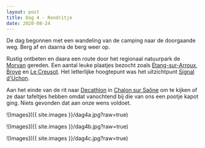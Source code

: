 ```yaml
---
layout: post
title: Dag 4 - Rondritje
date: 2020-08-24
---
```

De dag begonnen met een wandeling van de camping naar de doorgaande weg. Berg af en daarna de berg weer op.

Rustig ontbeten en daara een route door het regionaal natuurpark de [Morvan](https://nl.wikipedia.org/wiki/Morvan) gereden. Een aantal leuke plaatjes bezocht zoals [Étang-sur-Arroux](https://nl.wikipedia.org/wiki/%C3%89tang-sur-Arroux), [Broye](https://nl.wikipedia.org/wiki/Broye_(Sa%C3%B4ne-et-Loire)) en [Le Creusot](https://nl.wikipedia.org/wiki/Le_Creusot). Het letterlijke hoogtepunt was het uitzichtpunt [Signal d'Uchon](https://fr.wikipedia.org/wiki/Signal_d%27Uchon).

Aan het einde van de rit naar [Decathlon](https://www.decathlon.fr/store-view/magasin-de-sports-st-marcel-0070040300403) in [Chalon sur Saône](https://nl.wikipedia.org/wiki/Chalon-sur-Sa%C3%B4ne) om te kijken of ze daar tafeltjes hebben omdat vanochtend bij die van ons een pootje kapot ging. Niets gevonden dat aan onze wens voldoet.

![Images]({{ site.images }}/dag4a.jpg?raw=true)

![Images]({{ site.images }}/dag4b.jpg?raw=true)

![Images]({{ site.images }}/dag4c.jpg?raw=true)
